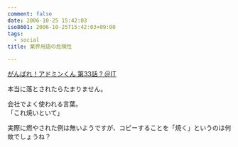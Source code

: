 ```yaml
---
comment: false
date: 2006-10-25 15:42:03
iso8601: 2006-10-25T15:42:03+09:00
tags:
  - social
title: 業界用語の危険性

---
```


<div class="entry-body">
  <p><a title="がんばれ！アドミンくん 第33話 ? ＠IT" href="http://www.atmarkit.co.jp/fwin2k/itpropower/admin-kun/033/adminkun033.html">がんばれ！アドミンくん 第33話 ? ＠IT</a></p>

  <p>本当に落とされたらたまりません。</p>

  <p>会社でよく使われる言葉。<br />
    「これ焼いといて」</p>

  <p>実際に燃やされた例は無いようですが、コピーすることを「焼く」というのは何故でしょうね？<br /></p>
</div>

